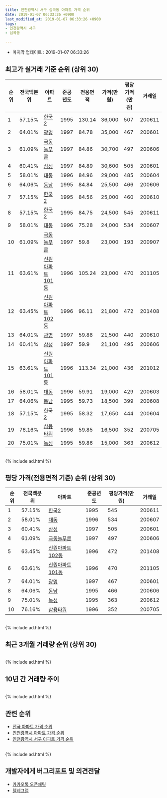 ```yaml
---
title: 인천광역시 서구 심곡동 아파트 가격 순위
date: 2019-01-07 06:33:26 +0900
last_modified_at: 2019-01-07 06:33:26 +0900
tags:
- 인천광역시 서구
- 심곡동

---
```


* 마지막 업데이트 : 2019-01-07 06:33:26

## 최고가 실거래 기준 순위 (상위 30)


|순위|전국백분위|아파트|준공년도|전용면적|가격(만원)|평당가격(만원)|거래일|
|---|---|---|---|---|---|---|---|
|1|57.15%|[한국2](https://search.naver.com/search.naver?query=%EC%9D%B8%EC%B2%9C%EA%B4%91%EC%97%AD%EC%8B%9C+%EC%84%9C%EA%B5%AC+%EC%8B%AC%EA%B3%A1%EB%8F%99+%ED%95%9C%EA%B5%AD2)|1995|130.14|36,000|507|200611|
|2|64.01%|[광명](https://search.naver.com/search.naver?query=%EC%9D%B8%EC%B2%9C%EA%B4%91%EC%97%AD%EC%8B%9C+%EC%84%9C%EA%B5%AC+%EC%8B%AC%EA%B3%A1%EB%8F%99+%EA%B4%91%EB%AA%85)|1997|84.78|35,000|467|200601|
|3|61.09%|[극동늘푸른](https://search.naver.com/search.naver?query=%EC%9D%B8%EC%B2%9C%EA%B4%91%EC%97%AD%EC%8B%9C+%EC%84%9C%EA%B5%AC+%EC%8B%AC%EA%B3%A1%EB%8F%99+%EA%B7%B9%EB%8F%99%EB%8A%98%ED%91%B8%EB%A5%B8)|1997|84.86|30,700|497|200606|
|4|60.41%|[삼성](https://search.naver.com/search.naver?query=%EC%9D%B8%EC%B2%9C%EA%B4%91%EC%97%AD%EC%8B%9C+%EC%84%9C%EA%B5%AC+%EC%8B%AC%EA%B3%A1%EB%8F%99+%EC%82%BC%EC%84%B1)|1997|84.89|30,600|505|200601|
|5|58.01%|[대동](https://search.naver.com/search.naver?query=%EC%9D%B8%EC%B2%9C%EA%B4%91%EC%97%AD%EC%8B%9C+%EC%84%9C%EA%B5%AC+%EC%8B%AC%EA%B3%A1%EB%8F%99+%EB%8C%80%EB%8F%99)|1996|84.96|29,000|485|200604|
|6|64.06%|[동남](https://search.naver.com/search.naver?query=%EC%9D%B8%EC%B2%9C%EA%B4%91%EC%97%AD%EC%8B%9C+%EC%84%9C%EA%B5%AC+%EC%8B%AC%EA%B3%A1%EB%8F%99+%EB%8F%99%EB%82%A8)|1995|84.84|25,500|466|200606|
|7|57.15%|[한국2](https://search.naver.com/search.naver?query=%EC%9D%B8%EC%B2%9C%EA%B4%91%EC%97%AD%EC%8B%9C+%EC%84%9C%EA%B5%AC+%EC%8B%AC%EA%B3%A1%EB%8F%99+%ED%95%9C%EA%B5%AD2)|1995|84.56|25,000|460|200610|
|8|57.15%|[한국2](https://search.naver.com/search.naver?query=%EC%9D%B8%EC%B2%9C%EA%B4%91%EC%97%AD%EC%8B%9C+%EC%84%9C%EA%B5%AC+%EC%8B%AC%EA%B3%A1%EB%8F%99+%ED%95%9C%EA%B5%AD2)|1995|84.75|24,500|545|200611|
|9|58.01%|[대동](https://search.naver.com/search.naver?query=%EC%9D%B8%EC%B2%9C%EA%B4%91%EC%97%AD%EC%8B%9C+%EC%84%9C%EA%B5%AC+%EC%8B%AC%EA%B3%A1%EB%8F%99+%EB%8C%80%EB%8F%99)|1996|75.28|24,000|534|200607|
|10|61.09%|[극동늘푸른](https://search.naver.com/search.naver?query=%EC%9D%B8%EC%B2%9C%EA%B4%91%EC%97%AD%EC%8B%9C+%EC%84%9C%EA%B5%AC+%EC%8B%AC%EA%B3%A1%EB%8F%99+%EA%B7%B9%EB%8F%99%EB%8A%98%ED%91%B8%EB%A5%B8)|1997|59.8|23,000|193|200907|
|11|63.61%|[신원아파트101동](https://search.naver.com/search.naver?query=%EC%9D%B8%EC%B2%9C%EA%B4%91%EC%97%AD%EC%8B%9C+%EC%84%9C%EA%B5%AC+%EC%8B%AC%EA%B3%A1%EB%8F%99+%EC%8B%A0%EC%9B%90%EC%95%84%ED%8C%8C%ED%8A%B8101%EB%8F%99)|1996|105.24|23,000|470|201105|
|12|63.45%|[신원아파트102동](https://search.naver.com/search.naver?query=%EC%9D%B8%EC%B2%9C%EA%B4%91%EC%97%AD%EC%8B%9C+%EC%84%9C%EA%B5%AC+%EC%8B%AC%EA%B3%A1%EB%8F%99+%EC%8B%A0%EC%9B%90%EC%95%84%ED%8C%8C%ED%8A%B8102%EB%8F%99)|1996|96.11|21,800|472|201408|
|13|64.01%|[광명](https://search.naver.com/search.naver?query=%EC%9D%B8%EC%B2%9C%EA%B4%91%EC%97%AD%EC%8B%9C+%EC%84%9C%EA%B5%AC+%EC%8B%AC%EA%B3%A1%EB%8F%99+%EA%B4%91%EB%AA%85)|1997|59.88|21,500|440|200610|
|14|60.41%|[삼성](https://search.naver.com/search.naver?query=%EC%9D%B8%EC%B2%9C%EA%B4%91%EC%97%AD%EC%8B%9C+%EC%84%9C%EA%B5%AC+%EC%8B%AC%EA%B3%A1%EB%8F%99+%EC%82%BC%EC%84%B1)|1997|59.9|21,100|495|200606|
|15|63.61%|[신원아파트101동](https://search.naver.com/search.naver?query=%EC%9D%B8%EC%B2%9C%EA%B4%91%EC%97%AD%EC%8B%9C+%EC%84%9C%EA%B5%AC+%EC%8B%AC%EA%B3%A1%EB%8F%99+%EC%8B%A0%EC%9B%90%EC%95%84%ED%8C%8C%ED%8A%B8101%EB%8F%99)|1996|113.34|21,000|436|201012|
|16|58.01%|[대동](https://search.naver.com/search.naver?query=%EC%9D%B8%EC%B2%9C%EA%B4%91%EC%97%AD%EC%8B%9C+%EC%84%9C%EA%B5%AC+%EC%8B%AC%EA%B3%A1%EB%8F%99+%EB%8C%80%EB%8F%99)|1996|59.91|19,000|429|200603|
|17|64.06%|[동남](https://search.naver.com/search.naver?query=%EC%9D%B8%EC%B2%9C%EA%B4%91%EC%97%AD%EC%8B%9C+%EC%84%9C%EA%B5%AC+%EC%8B%AC%EA%B3%A1%EB%8F%99+%EB%8F%99%EB%82%A8)|1995|59.73|18,500|399|200608|
|18|57.15%|[한국2](https://search.naver.com/search.naver?query=%EC%9D%B8%EC%B2%9C%EA%B4%91%EC%97%AD%EC%8B%9C+%EC%84%9C%EA%B5%AC+%EC%8B%AC%EA%B3%A1%EB%8F%99+%ED%95%9C%EA%B5%AD2)|1995|58.32|17,650|444|200604|
|19|76.16%|[삼용타워](https://search.naver.com/search.naver?query=%EC%9D%B8%EC%B2%9C%EA%B4%91%EC%97%AD%EC%8B%9C+%EC%84%9C%EA%B5%AC+%EC%8B%AC%EA%B3%A1%EB%8F%99+%EC%82%BC%EC%9A%A9%ED%83%80%EC%9B%8C)|1996|59.85|16,500|352|200705|
|20|75.01%|[녹성](https://search.naver.com/search.naver?query=%EC%9D%B8%EC%B2%9C%EA%B4%91%EC%97%AD%EC%8B%9C+%EC%84%9C%EA%B5%AC+%EC%8B%AC%EA%B3%A1%EB%8F%99+%EB%85%B9%EC%84%B1)|1995|59.86|15,000|363|200612|


<br>
{% include ad.html %}
<br>

## 평당 가격(전용면적 기준) 순위 (상위 30)


|순위|전국백분위|아파트|준공년도|평당가격(만원)|거래일|
|---|---|---|---|---|---|
|1|57.15%|[한국2](https://search.naver.com/search.naver?query=%EC%9D%B8%EC%B2%9C%EA%B4%91%EC%97%AD%EC%8B%9C+%EC%84%9C%EA%B5%AC+%EC%8B%AC%EA%B3%A1%EB%8F%99+%ED%95%9C%EA%B5%AD2)|1995|545|200611|
|2|58.01%|[대동](https://search.naver.com/search.naver?query=%EC%9D%B8%EC%B2%9C%EA%B4%91%EC%97%AD%EC%8B%9C+%EC%84%9C%EA%B5%AC+%EC%8B%AC%EA%B3%A1%EB%8F%99+%EB%8C%80%EB%8F%99)|1996|534|200607|
|3|60.41%|[삼성](https://search.naver.com/search.naver?query=%EC%9D%B8%EC%B2%9C%EA%B4%91%EC%97%AD%EC%8B%9C+%EC%84%9C%EA%B5%AC+%EC%8B%AC%EA%B3%A1%EB%8F%99+%EC%82%BC%EC%84%B1)|1997|505|200601|
|4|61.09%|[극동늘푸른](https://search.naver.com/search.naver?query=%EC%9D%B8%EC%B2%9C%EA%B4%91%EC%97%AD%EC%8B%9C+%EC%84%9C%EA%B5%AC+%EC%8B%AC%EA%B3%A1%EB%8F%99+%EA%B7%B9%EB%8F%99%EB%8A%98%ED%91%B8%EB%A5%B8)|1997|497|200606|
|5|63.45%|[신원아파트102동](https://search.naver.com/search.naver?query=%EC%9D%B8%EC%B2%9C%EA%B4%91%EC%97%AD%EC%8B%9C+%EC%84%9C%EA%B5%AC+%EC%8B%AC%EA%B3%A1%EB%8F%99+%EC%8B%A0%EC%9B%90%EC%95%84%ED%8C%8C%ED%8A%B8102%EB%8F%99)|1996|472|201408|
|6|63.61%|[신원아파트101동](https://search.naver.com/search.naver?query=%EC%9D%B8%EC%B2%9C%EA%B4%91%EC%97%AD%EC%8B%9C+%EC%84%9C%EA%B5%AC+%EC%8B%AC%EA%B3%A1%EB%8F%99+%EC%8B%A0%EC%9B%90%EC%95%84%ED%8C%8C%ED%8A%B8101%EB%8F%99)|1996|470|201105|
|7|64.01%|[광명](https://search.naver.com/search.naver?query=%EC%9D%B8%EC%B2%9C%EA%B4%91%EC%97%AD%EC%8B%9C+%EC%84%9C%EA%B5%AC+%EC%8B%AC%EA%B3%A1%EB%8F%99+%EA%B4%91%EB%AA%85)|1997|467|200601|
|8|64.06%|[동남](https://search.naver.com/search.naver?query=%EC%9D%B8%EC%B2%9C%EA%B4%91%EC%97%AD%EC%8B%9C+%EC%84%9C%EA%B5%AC+%EC%8B%AC%EA%B3%A1%EB%8F%99+%EB%8F%99%EB%82%A8)|1995|466|200606|
|9|75.01%|[녹성](https://search.naver.com/search.naver?query=%EC%9D%B8%EC%B2%9C%EA%B4%91%EC%97%AD%EC%8B%9C+%EC%84%9C%EA%B5%AC+%EC%8B%AC%EA%B3%A1%EB%8F%99+%EB%85%B9%EC%84%B1)|1995|363|200612|
|10|76.16%|[삼용타워](https://search.naver.com/search.naver?query=%EC%9D%B8%EC%B2%9C%EA%B4%91%EC%97%AD%EC%8B%9C+%EC%84%9C%EA%B5%AC+%EC%8B%AC%EA%B3%A1%EB%8F%99+%EC%82%BC%EC%9A%A9%ED%83%80%EC%9B%8C)|1996|352|200705|


<br>
{% include ad.html %}
<br>

## 최근 3개월 거래량 순위 (상위 30)


<div style="width:100%;">
    <canvas id="deal_count_ranking" height="250"></canvas>
</div>


<script>
new Chart(document.getElementById("deal_count_ranking"), {
    type: 'horizontalBar',
    data: {
        labels: ['극동늘푸른', '대동', '동남', '한국2', '삼성', '광명', '삼용타워'],
        datasets: [{
            label: '실거래 수',
            data: [5, 3, 3, 3, 2, 1, 1],
            borderColor: "rgba(255, 0, 128, 1)",
            backgroundColor: "rgba(255, 0, 128, 0.5)",
            fill: false,
        }]
    },
    options: {
        responsive: true,
        title: {
            display: true,
            text: '최근 3개월 거래량 순위'
        },
        tooltips: {
            mode: 'index',
            intersect: false,
            callbacks: {
                title: function(tooltipItems, data) {
                    return "실거래 수:";
                },
                label: function(tooltipItem, data) {
                    return data.labels[tooltipItem.index] + ": " + tooltipItem.xLabel;
                }
            }
        },
        hover: {
            mode: 'nearest',
            intersect: true
        },
        scales: {
            xAxes: [{
                display: true,
                scaleLabel: {
                    display: true,
                    labelString: '실거래 수'
                },
                ticks: {
                    suggestedMin: 0,
                }
            }],
            yAxes: [{
                display: true,
                ticks: {
                    autoSkip: false,
                    callback: function(value, index, values) {
                        if (value.length > 15)
                            return value.substr(0, 13) + "...";
                        else
                            return value;
                    }
                },
                scaleLabel: {
                    display: false,
                }
            }]
        }
    }
});

</script>


<br>
{% include ad.html %}
<br>

## 10년 간 거래량 추이


<div style="width:100%;">
    <canvas id="deal_progress" height="250"></canvas>
</div>

<script>
new Chart(document.getElementById("deal_progress"), {
    type: 'line',
    data: {
        labels: ['200901','200902','200903','200904','200905','200906','200907','200908','200909','200910','200911','200912','201001','201002','201003','201004','201005','201006','201007','201008','201009','201010','201011','201012','201101','201102','201103','201104','201105','201106','201107','201108','201109','201110','201111','201112','201201','201202','201203','201204','201205','201206','201207','201208','201209','201210','201211','201212','201301','201302','201303','201304','201305','201306','201307','201308','201309','201310','201311','201312','201401','201402','201403','201404','201405','201406','201407','201408','201409','201410','201411','201412','201501','201502','201503','201504','201505','201506','201507','201508','201509','201510','201511','201512','201601','201602','201603','201604','201605','201606','201607','201608','201609','201610','201611','201612','201701','201702','201703','201704','201705','201706','201707','201708','201709','201710','201711','201712','201801','201802','201803','201804','201805','201806','201807','201808','201809','201810','201811','201812','201901'],
        datasets: [{
            label: '실거래 수',
            pointRadius: 1,
            data: [4, 16, 11, 14, 21, 25, 19, 21, 19, 20, 17, 11, 19, 15, 26, 18, 13, 11, 12, 12, 24, 31, 26, 14, 20, 21, 17, 20, 11, 10, 14, 15, 19, 14, 16, 22, 10, 20, 23, 14, 14, 13, 8, 10, 18, 23, 8, 15, 10, 11, 33, 36, 21, 28, 14, 27, 17, 26, 17, 17, 27, 32, 28, 13, 19, 20, 19, 27, 29, 32, 24, 18, 26, 28, 46, 31, 23, 29, 23, 29, 18, 31, 19, 15, 22, 15, 33, 32, 31, 31, 33, 39, 29, 32, 15, 10, 11, 26, 27, 21, 30, 36, 26, 19, 27, 22, 24, 4, 18, 17, 30, 14, 17, 21, 14, 17, 15, 13, 14, 4, 0],
            borderColor: "rgba(255, 201, 14, 1)",
            backgroundColor: "rgba(255, 201, 14, 0.5)",
            fill: true,
        }]
    },
    options: {
        responsive: true,
        title: {
            display: true,
            text: '10년간 거래량 추이'
        },
        tooltips: {
            mode: 'index',
            intersect: false,
        },
        hover: {
            mode: 'nearest',
            intersect: true
        },
        scales: {
            xAxes: [{
                display: true,
                scaleLabel: {
                    display: true,
                    labelString: '년/월'
                }
            }],
            yAxes: [{
                display: true,
                ticks: {
                    suggestedMin: 0,
                },
                scaleLabel: {
                    display: true,
                    labelString: '실거래 수'
                }
            }]
        }
    }
});

</script>


<br>
{% include ad.html %}
<br>

## 관련 순위

- [전국 아파트 가격 순위](https://inasie.github.io/apt-ranking/전국)
- [인천광역시 아파트 가격 순위](https://inasie.github.io/apt-ranking/인천광역시)
- [인천광역시 서구 아파트 가격 순위](https://inasie.github.io/apt-ranking/인천광역시-서구)


<br>
{% include ad.html %}
<br>

## 개발자에게 버그리포트 및 의견전달

- [카카오톡 오픈채팅](https://open.kakao.com/o/gLJUAP4)
- [텔레그램](https://t.me/inasie)

